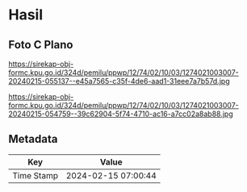 # Hasil

## Foto C Plano

https://sirekap-obj-formc.kpu.go.id/324d/pemilu/ppwp/12/74/02/10/03/1274021003007-20240215-055137--e45a7565-c35f-4de6-aad1-31eee7a7b57d.jpg

https://sirekap-obj-formc.kpu.go.id/324d/pemilu/ppwp/12/74/02/10/03/1274021003007-20240215-054759--39c62904-5f74-4710-ac16-a7cc02a8ab88.jpg


## Metadata

| Key        | Value               |
| ---------- | ------------------- |
| Time Stamp | 2024-02-15 07:00:44 |




